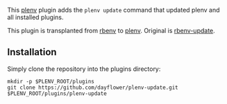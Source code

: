 This [plenv](https://github.com/tokuhirom/plenv) plugin adds the `plenv update` command that updated plenv and all installed plugins.

This plugin is transplanted from [rbenv](http://rbenv.org/) to [plenv](https://github.com/tokuhirom/plenv).
Original is [rbenv-update](https://github.com/rkh/rbenv-update).

## Installation

Simply clone the repository into the plugins directory:

    mkdir -p $PLENV_ROOT/plugins
    git clone https://github.com/dayflower/plenv-update.git $PLENV_ROOT/plugins/plenv-update
